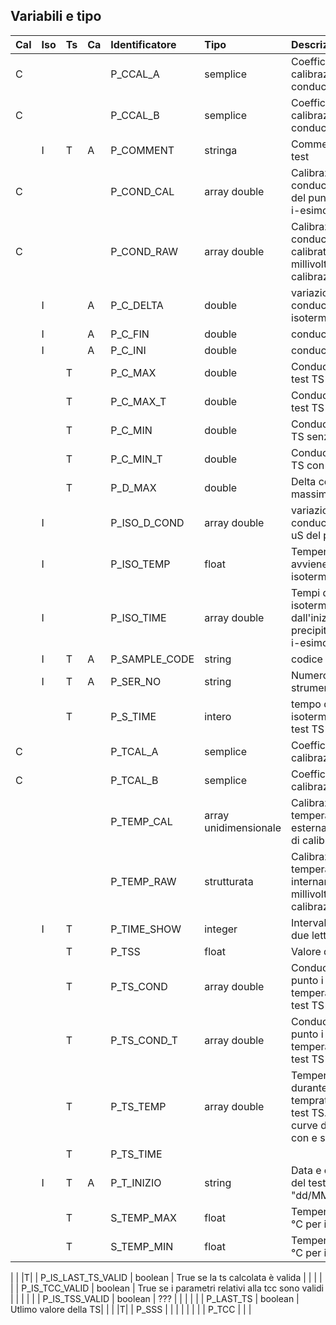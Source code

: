 ## Variabili e tipo

|Cal|Iso|Ts|Ca|Identificatore | Tipo | Descrizione |
|:--|:--|:-|:-|:--------------------|:-------|:------------------|
|C| | | | P_CCAL_A | semplice| Coefficiente A della calibrazione di conducibilità |
|C| | | | P_CCAL_B | semplice| Coefficiente B della calibrazione di conducibilità |
| |I|T|A| P_COMMENT | stringa | Commento aggiunto al test|
|C| | | | P_COND_CAL | array double |Calibrazione: conducibilità calibrata del punto  di calibrazione i-esimo. |
|C| | | | P_COND_RAW | array double |Calibrazione: conducibilità non calibrata in decimi di millivolt del punto  di calibrazione i-esimo. |
| |I| |A| P_C_DELTA | double | variazione di conducibilitâ della fase isoterma |
| |I| |A| P_C_FIN | double | conducibilità finale |
| |I| |A| P_C_INI | double | conducibilitä iniziale|
| | |T| | P_C_MAX | double| Conducibilità massima test TS senza THK|
| | |T| | P_C_MAX_T | double| Conducibilità massima test TS con THK|
| | |T| | P_C_MIN | double| Conducibilità minima test TS senza THK|
| | |T| | P_C_MIN_T | double | Conducibilità minima test TS con THK|
| | |T| | P_D_MAX |double | Delta conducibilità massima test TS |
| |I| | | P_ISO_D_COND | array double | variazione di conducibilità isoterma in uS del punto i-esimo|
| |I| | | P_ISO_TEMP | float | Temperatura a cui avviene la precipitazione isoterma in °C |
| |I| | | P_ISO_TIME | array double| Tempi della fase isoterma in secondi dall'inizio della precipitazione del punto i-esimo |
| |I|T|A| P_SAMPLE_CODE | string | codice del campione|
| |I|T|A| P_SER_NO | string |Numero di serie dello strumento |
| | |T| | P_S_TIME | intero | tempo di stabilizzazione isoterma in minuti per test TS |
|C| | | | P_TCAL_A | semplice| Coefficiente A della calibrazione termica |
|C| | | | P_TCAL_B | semplice| Coefficiente B della calibrazione termica |
| | | | | P_TEMP_CAL | array unidimensionale|Calibrazione: temperatura letta esternamente del punto di calibrazione i-esimo. |
| | | | | P_TEMP_RAW |strutturata |Calibrazione:temperature temperatura misurata internamente in decimi di millivolt del punto di calibrazione i-esimo. |
| |I|T| | P_TIME_SHOW | integer| Intervallo in secondi tra due letture consecutive |
| | |T| | P_TSS | float | Valore della Tss|
| | |T| | P_TS_COND | array double |Conducibilità misurata al punto i durante la fase a temperatura cresente  del test TS senza THK |
| | |T| | P_TS_COND_T |array double |Conducibilità misurata  al punto i durante la fase a temperatura cresente   del test TS con THK |
| | |T| | P_TS_TEMP |array double |Temperature al punto i durante la fase a tempratura crescente del test TS. Valida per le curve di conducibilità con e senza THK |
| | |T| | P_TS_TIME | | |
| |I|T|A| P_T_INIZIO | string | Data e ora di partenza del test nel formato "dd/MM/yy HH:mm"|
| | |T| | S_TEMP_MAX | float | Temperatura massima in °C per il test TS |
| | |T| | S_TEMP_MIN | float | Temperatura minima in °C per il test TS |


| | |T| | P_IS_LAST_TS_VALID | boolean | True se la ts calcolata è valida |
| | | | | P_IS_TCC_VALID | boolean | True se i parametri relativi alla tcc sono validi |
| | | | | P_IS_TSS_VALID | boolean | ??? |
| | | | | P_LAST_TS | boolean | Utlimo valore  della TS|
| | |T| | P_SSS | | |
| | | | | P_TCC | | |
